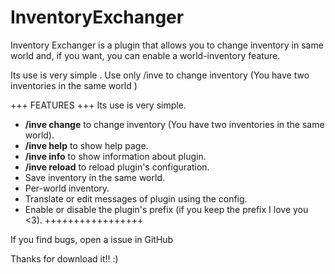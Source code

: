 # InventoryExchanger
Inventory Exchanger is a plugin that allows you to change inventory in same world and, if you want, you can enable a world-inventory feature.

Its use is very simple . Use only /inve to change inventory (You have two inventories in the same world )

+++ FEATURES +++
Its use is very simple.
 - **/inve change** to change inventory (You have two inventories in the same world).
 - **/inve help** to show help page.
 - **/inve info** to show information about plugin.
 - **/inve reload** to reload plugin's configuration.
 - Save inventory in the same world.
 - Per-world inventory.
 - Translate or edit messages of plugin using the config.
 - Enable or disable the plugin's prefix (if you keep the prefix I love you <3).
+++++++++++++++++

If you find bugs, open a issue in GitHub

Thanks for download it!! :)
